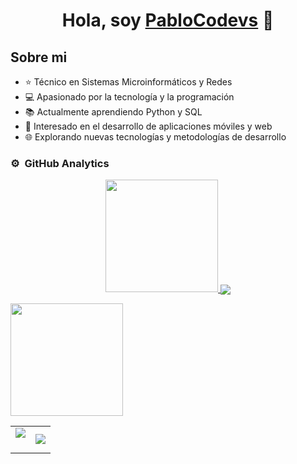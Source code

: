 <div align="center">
  <h1 align="center">Hola, soy <a href="#">PabloCodevs</a> 👋</h1>
</div>

## Sobre mi

- ⭐ Técnico en Sistemas Microinformáticos y Redes
- 💻 Apasionado por la tecnología y la programación
- 📚 Actualmente aprendiendo Python y SQL
- 🔧 Interesado en el desarrollo de aplicaciones móviles y web
- 🌐 Explorando nuevas tecnologías y metodologías de desarrollo

### ⚙️ &nbsp;GitHub Analytics

<p align="center">
<a href="https://github.com/PabloCodevs">
  <img height="180em" src="https://github-readme-stats-eight-theta.vercel.app/api?username=PabloCodev&show_icons=true&theme=algolia&include_all_commits=true&count_private=true"/>
  <img  align="center"  src="https://github-readme-stats.anuraghazra1.vercel.app/api/top-langs/?username=PabloCodevs&theme=dark&hide_border=false&no-bg=true&no-frame=true&langs_count=10"/>
  <p>
    
  </p><img height="180em" src="https://github-readme-stats-eight-theta.vercel.app/api/top-langs/?username=PabloCodev&layout=compact&langs_count=8&theme=algolia"/>
</a>
</p>
</p>
<!--- stats & Trophy (start) -->
<p align="center">
  <!--- stats (start) -->
<table align="center">
<tr border="none">
<td width="50%" align="center">
  
  <img  align="center"  src="https://github-readme-stats.vercel.app/api?username=PabloCodevs&theme=dark&show_icons=true&count_private=true" />
  <br></br>
 
</td>

<td width="50%" align="center">

  <img  align="center"  src="https://github-readme-stats.anuraghazra1.vercel.app/api/top-langs/?username=PabloCodevs&theme=dark&hide_border=false&no-bg=true&no-frame=true&langs_count=10"/>
  
  </td>
</tr>
</table>
<!--- stats (end) -->


